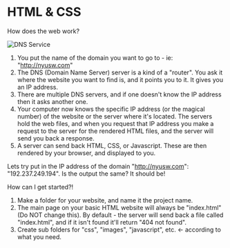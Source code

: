HTML & CSS
========

How does the web work?

![DNS Service](http://static.ddmcdn.com/gif/dns-rev-1.gif "DNS Server")

1. You put the name of the domain you want to go to - ie: "http://nyusw.com"
2. The DNS (Domain Name Server) server is a kind of a "router". You ask it where the website you want to find is, and it points you to it. It gives you an IP address.
3. There are multiple DNS servers, and if one doesn't know the IP address then it asks another one.
4. Your computer now knows the specific IP address (or the magical number) of the website or the server where it's located. The servers hold the web files, and when you request that IP address you make a request to the server for the rendered HTML files, and the server will send you back a response.
5. A server can send back HTML, CSS, or Javascript. These are then rendered by your browser, and displayed to you.

Lets try put in the IP address of the domain "http://nyusw.com": "192.237.249.194". Is the output the same? It should be!

How can I get started?!

1. Make a folder for your website, and name it the project name. 
2. The main page on your basic HTML website will always be "index.html" (Do NOT change this). By default - the server will send back a file called "index.html", and if it isn't found it'll return "404 not found".
3. Create sub folders for "css", "images", "javascript", etc. <- according to what you need.